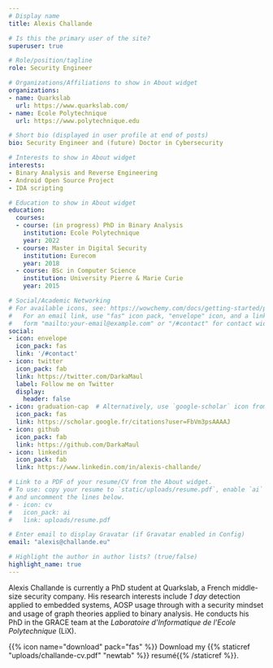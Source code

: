 ```yaml
---
# Display name
title: Alexis Challande

# Is this the primary user of the site?
superuser: true

# Role/position/tagline
role: Security Engineer

# Organizations/Affiliations to show in About widget
organizations:
- name: Quarkslab
  url: https://www.quarkslab.com/
- name: Ecole Polytechnique
  url: https://www.polytechnique.edu

# Short bio (displayed in user profile at end of posts)
bio: Security Engineer and (future) Doctor in Cybersecurity

# Interests to show in About widget
interests:
- Binary Analysis and Reverse Engineering
- Android Open Source Project
- IDA scripting

# Education to show in About widget
education:
  courses:
  - course: (in progress) PhD in Binary Analysis
    institution: Ecole Polytechnique
    year: 2022
  - course: Master in Digital Security
    institution: Eurecom
    year: 2018
  - course: BSc in Computer Science
    institution: University Pierre & Marie Curie
    year: 2015

# Social/Academic Networking
# For available icons, see: https://wowchemy.com/docs/getting-started/page-builder/#icons
#   For an email link, use "fas" icon pack, "envelope" icon, and a link in the
#   form "mailto:your-email@example.com" or "/#contact" for contact widget.
social:
- icon: envelope
  icon_pack: fas
  link: '/#contact'
- icon: twitter
  icon_pack: fab
  link: https://twitter.com/DarkaMaul
  label: Follow me on Twitter
  display:
    header: false
- icon: graduation-cap  # Alternatively, use `google-scholar` icon from `ai` icon pack
  icon_pack: fas
  link: https://scholar.google.fr/citations?user=FbVm3psAAAAJ
- icon: github
  icon_pack: fab
  link: https://github.com/DarkaMaul
- icon: linkedin
  icon_pack: fab
  link: https://www.linkedin.com/in/alexis-challande/

# Link to a PDF of your resume/CV from the About widget.
# To use: copy your resume to `static/uploads/resume.pdf`, enable `ai` icons in `params.toml`,
# and uncomment the lines below.
# - icon: cv
#   icon_pack: ai
#   link: uploads/resume.pdf

# Enter email to display Gravatar (if Gravatar enabled in Config)
email: "alexis@challande.eu"

# Highlight the author in author lists? (true/false)
highlight_name: true
---
```


Alexis Challande is currently a PhD student at Quarkslab, a French middle-size
security company. His research interests include _1 day_ detection applied to
embedded systems, AOSP usage through with a security mindset and usage of graph
theories applied to binary analysis. He conducts his PhD in the GRACE team at
the _Laboratoire d'Informatique de l'Ecole Polytechnique_ (LiX).


{{% icon name="download" pack="fas" %}} Download my {{% staticref "uploads/challande-cv.pdf" "newtab" %}} resumé{{% /staticref %}}.